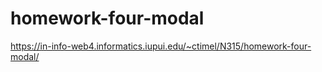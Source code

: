 # homework-four-modal

https://in-info-web4.informatics.iupui.edu/~ctimel/N315/homework-four-modal/
